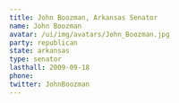 ```yaml
---
title: John Boozman, Arkansas Senator
name: John Boozman
avatar: /ui/img/avatars/John_Boozman.jpg
party: republican
state: arkansas
type: senator
lasthall: 2009-09-18
phone: 
twitter: JohnBoozman
---
```


